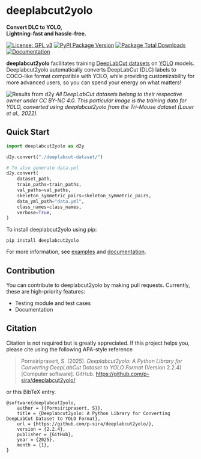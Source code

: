 # deeplabcut2yolo
**Convert DLC to YOLO,**\
**Lightning-fast and hassle-free.**

[![License: GPL v3](https://img.shields.io/badge/license-GPLv3-red.svg)](https://www.gnu.org/licenses/gpl-3.0)
[![PyPI Package Version](https://img.shields.io/pypi/v/deeplabcut2yolo?label=pypi%20package&color=a190ff)](https://pypi.org/project/deeplabcut2yolo/)
[![Package Total Downloads](https://img.shields.io/pepy/dt/deeplabcut2yolo)](https://pepy.tech/projects/deeplabcut2yolo)
[![Documentation](https://img.shields.io/badge/docs-passing-default)](https://p-sira.github.io/deeplabcut2yolo/)

**deeplabcut2yolo** facilitates training [DeepLabCut datasets](https://benchmark.deeplabcut.org/datasets.html) on [YOLO](https://docs.ultralytics.com/) models. Deeplabcut2yolo automatically converts DeepLabCut (DLC) labels to COCO-like format compatible with YOLO, while providing customizability for more advanced users, so you can spend your energy on what matters!

![Results from d2y](d2y-trimouse.jpg "DLC Tri-mouse dataset converted for YOLO training")
*All DeepLabCut datasets belong to their respective owner under CC BY-NC 4.0. This particular image is the training data for YOLO, converted using deeplabcut2yolo from the Tri-Mouse dataset (Lauer et al., 2022).*

## Quick Start
```python
import deeplabcut2yolo as d2y

d2y.convert("./deeplabcut-dataset/")

# To also generate data.yml
d2y.convert(
    dataset_path,
    train_paths=train_paths,
    val_paths=val_paths,
    skeleton_symmetric_pairs=skeleton_symmetric_pairs,
    data_yml_path="data.yml",
    class_names=class_names,
    verbose=True,
)
```

To install deeplabcut2yolo using pip:
```
pip install deeplabcut2yolo
```

For more information, see [examples](https://github.com/p-sira/deeplabcut2yolo/tree/main/examples) and [documentation](https://p-sira.github.io/deeplabcut2yolo/).

## Contribution
You can contribute to deeplabcut2yolo by making pull requests. Currently, these are high-priority features:
- Testing module and test cases
- Documentation

## Citation
Citation is not required but is greatly appreciated. If this project helps you, 
please cite using the following APA-style reference

> Pornsiriprasert, S. (2025). *Deeplabcut2yolo: A Python Library for Converting DeepLabCut Dataset to YOLO Format* (Version 2.2.4) [Computer software]. GitHub. https://github.com/p-sira/deeplabcut2yolo/

or this BibTeX entry.

```
@software{deeplabcut2yolo,
    author = {{Pornsiriprasert, S}},
    title = {Deeplabcut2yolo: A Python Library for Converting DeepLabCut Dataset to YOLO Format},
    url = {https://github.com/p-sira/deeplabcut2yolo/},
    version = {2.2.4},
    publisher = {GitHub},
    year = {2025},
    month = {1},
}
```
